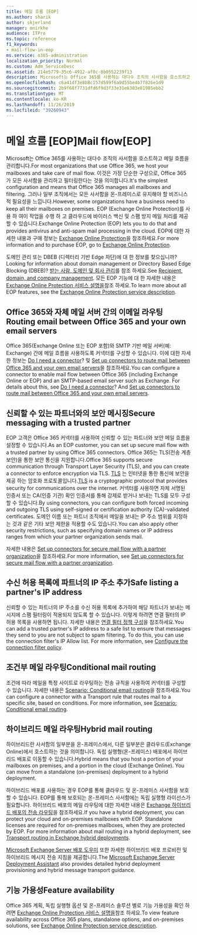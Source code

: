 ```yaml
---
title: 메일 흐름 [EOP]
ms.author: sharik
author: skjerland
manager: mnirkhe
audience: ITPro
ms.topic: reference
f1_keywords:
- mail-flow-in-eop
ms.service: o365-administration
localization_priority: Normal
ms.custom: Adm_ServiceDesc
ms.assetid: 214e5779-35c6-4912-af0c-8b0552239f13
description: Microsoft는 Office 365를 사용하는 대다수 조직의 사서함을 호스트하고 메일 흐름을 관리합니다. 이것은 가장 단순한 구성으로, Office 365가 모든 사서함을 관리하고 필터링한다는 것을 의미합니다. 그러나 일부 조직에서는 모든 사서함을 온-프레미스로 유지해야 할 비즈니스적 필요성을 느낍니다. EOP (Exchange Online Protection)를 사용 하 여이 작업을 수행 하 고 클라우드에 바이러스 백신 및 스팸 방지 메일 처리를 제공할 수 있습니다.
ms.openlocfilehash: c6a41df3e8b8c157d599f6a9d55be4b7f826e1d9
ms.sourcegitcommit: 2b9f68f7731dfd6f9d3f33e31e6303e81985ebb2
ms.translationtype: MT
ms.contentlocale: ko-KR
ms.lasthandoff: 11/26/2019
ms.locfileid: "39260943"
---
```

# <a name="mail-floweop"></a><span data-ttu-id="bac19-106">메일 흐름 [EOP]</span><span class="sxs-lookup"><span data-stu-id="bac19-106">Mail flow[EOP]</span></span>

<span data-ttu-id="bac19-107">Microsoft는 Office 365를 사용하는 대다수 조직의 사서함을 호스트하고 메일 흐름을 관리합니다.</span><span class="sxs-lookup"><span data-stu-id="bac19-107">For most organizations that use Office 365, we host your mailboxes and take care of mail flow.</span></span> <span data-ttu-id="bac19-108">이것은 가장 단순한 구성으로, Office 365가 모든 사서함을 관리하고 필터링한다는 것을 의미합니다.</span><span class="sxs-lookup"><span data-stu-id="bac19-108">It's the simplest configuration and means that Office 365 manages all mailboxes and filtering.</span></span> <span data-ttu-id="bac19-109">그러나 일부 조직에서는 모든 사서함을 온-프레미스로 유지해야 할 비즈니스적 필요성을 느낍니다.</span><span class="sxs-lookup"><span data-stu-id="bac19-109">However, some organizations have a business need to keep all their mailboxes on premises.</span></span> <span data-ttu-id="bac19-110">EOP (Exchange Online Protection)를 사용 하 여이 작업을 수행 하 고 클라우드에 바이러스 백신 및 스팸 방지 메일 처리를 제공할 수 있습니다.</span><span class="sxs-lookup"><span data-stu-id="bac19-110">Exchange Online Protection (EOP) lets you to do that and provides antivirus and anti-spam mail processing in the cloud.</span></span> <span data-ttu-id="bac19-111">EOP에 대한 자세한 내용과 구매 정보는 [Exchange Online Protection](https://products.office.com/exchange/exchange-email-security-spam-protection)을 참조하세요.</span><span class="sxs-lookup"><span data-stu-id="bac19-111">For more information and to purchase EOP, go to [Exchange Online Protection](https://products.office.com/exchange/exchange-email-security-spam-protection).</span></span>
  
<span data-ttu-id="bac19-112">도메인 관리 또는 DBEB (디렉터리 기반 Edge 차단)에 대 한 정보를 찾으십니까?</span><span class="sxs-lookup"><span data-stu-id="bac19-112">Looking for information about domain management or Directory Based Edge Blocking (DBEB)?</span></span> <span data-ttu-id="bac19-113">[받는 사람, 도메인 및 회사 관리](recipient-domain-and-company-management.md)를 참조 하세요.</span><span class="sxs-lookup"><span data-stu-id="bac19-113">See [Recipient, domain, and company management](recipient-domain-and-company-management.md).</span></span> <span data-ttu-id="bac19-114">모든 EOP 기능에 대 한 자세한 내용은 [Exchange Online Protection 서비스 설명을](exchange-online-protection-service-description.md)참조 하세요.</span><span class="sxs-lookup"><span data-stu-id="bac19-114">To learn more about all EOP features, see the [Exchange Online Protection service description](exchange-online-protection-service-description.md).</span></span>
  
## <a name="routing-email-between-office-365-and-your-own-email-servers"></a><span data-ttu-id="bac19-115">Office 365와 자체 메일 서버 간의 이메일 라우팅</span><span class="sxs-lookup"><span data-stu-id="bac19-115">Routing email between Office 365 and your own email servers</span></span>

<span data-ttu-id="bac19-p104">Office 365(Exchange Online 또는 EOP 포함)와 SMTP 기반 메일 서버(예: Exchange) 간에 메일 흐름을 사용하도록 커넥터를 구성할 수 있습니다. 이에 대한 자세한 정보는 [Do I need a connector](https://docs.microsoft.com/exchange/mail-flow-best-practices/use-connectors-to-configure-mail-flow/do-i-need-to-create-a-connector)? 및 [Set up connectors to route mail between Office 365 and your own email servers](https://docs.microsoft.com/exchange/mail-flow-best-practices/use-connectors-to-configure-mail-flow/set-up-connectors-to-route-mail)을 참조하세요.</span><span class="sxs-lookup"><span data-stu-id="bac19-p104">You can configure a connector to enable mail flow between Office 365 (including Exchange Online or EOP) and an SMTP-based email server such as Exchange. For details about this, see [Do I need a connector](https://docs.microsoft.com/exchange/mail-flow-best-practices/use-connectors-to-configure-mail-flow/do-i-need-to-create-a-connector)? And [Set up connectors to route mail between Office 365 and your own email servers](https://docs.microsoft.com/exchange/mail-flow-best-practices/use-connectors-to-configure-mail-flow/set-up-connectors-to-route-mail).</span></span>
  
## <a name="secure-messaging-with-a-trusted-partner"></a><span data-ttu-id="bac19-119">신뢰할 수 있는 파트너와의 보안 메시징</span><span class="sxs-lookup"><span data-stu-id="bac19-119">Secure messaging with a trusted partner</span></span>

<span data-ttu-id="bac19-120">EOP 고객은 Office 365 커넥터를 사용하여 신뢰할 수 있는 파트너와 보안 메일 흐름을 설정할 수 있습니다.</span><span class="sxs-lookup"><span data-stu-id="bac19-120">As an EOP customer, you can set up secure mail flow with a trusted partner by using Office 365 connectors.</span></span> <span data-ttu-id="bac19-121">Office 365는 TLS(전송 계층 보안)을 통한 보안 통신을 지원합니다.</span><span class="sxs-lookup"><span data-stu-id="bac19-121">Office 365 supports secure communication through Transport Layer Security (TLS), and you can create a connector to enforce encryption via TLS.</span></span> <span data-ttu-id="bac19-122">[TLS](https://docs.microsoft.com/microsoft-365/compliance/exchange-online-uses-tls-to-secure-email-connections) 는 인터넷을 통한 통신에 보안을 제공 하는 암호화 프로토콜입니다.</span><span class="sxs-lookup"><span data-stu-id="bac19-122">[TLS](https://docs.microsoft.com/microsoft-365/compliance/exchange-online-uses-tls-to-secure-email-connections) is a cryptographic protocol that provides security for communications over the internet.</span></span> <span data-ttu-id="bac19-123">커넥터를 사용하면 자체 서명된 인증서 또는 CA(인증 기관) 확인 인증서를 통해 강제로 받거나 보내는 TLS를 모두 구성할 수 있습니다.</span><span class="sxs-lookup"><span data-stu-id="bac19-123">By using connectors, you can configure both forced incoming and outgoing TLS using self-signed or certification authority (CA)-validated certificates.</span></span> <span data-ttu-id="bac19-124">도메인 이름 또는 파트너 조직에서 메일을 보내는 IP 주소 범위를 지정하는 것과 같은 기타 보안 제한을 적용할 수도 있습니다.</span><span class="sxs-lookup"><span data-stu-id="bac19-124">You can also apply other security restrictions, such as specifying domain names or IP address ranges from which your partner organization sends mail.</span></span> 
  
<span data-ttu-id="bac19-125">자세한 내용은 [Set up connectors for secure mail flow with a partner organization](https://docs.microsoft.com/exchange/mail-flow-best-practices/use-connectors-to-configure-mail-flow/set-up-connectors-for-secure-mail-flow-with-a-partner)을 참조하세요.</span><span class="sxs-lookup"><span data-stu-id="bac19-125">For more information, see [Set up connectors for secure mail flow with a partner organization](https://docs.microsoft.com/exchange/mail-flow-best-practices/use-connectors-to-configure-mail-flow/set-up-connectors-for-secure-mail-flow-with-a-partner).</span></span>
  
## <a name="safe-listing-a-partners-ip-address"></a><span data-ttu-id="bac19-126">수신 허용 목록에 파트너의 IP 주소 추가</span><span class="sxs-lookup"><span data-stu-id="bac19-126">Safe listing a partner's IP address</span></span>

<span data-ttu-id="bac19-p106">신뢰할 수 있는 파트너의 IP 주소를 수신 허용 목록에 추가하여 해당 파트너가 보내는 메시지에 스팸 필터링이 적용되지 않도록 할 수 있습니다. 이렇게 하려면 연결 필터의 IP 허용 목록을 사용하면 됩니다. 자세한 내용은 [연결 필터 정책 구성](https://go.microsoft.com/fwlink/p/?LinkID=287108)을 참조하세요.</span><span class="sxs-lookup"><span data-stu-id="bac19-p106">You can add a trusted partner's IP address to a safe list to ensure that messages they send to you are not subject to spam filtering. To do this, you can use the connection filter's IP Allow list. For more information, see [Configure the connection filter policy](https://go.microsoft.com/fwlink/p/?LinkID=287108).</span></span>
  
## <a name="conditional-mail-routing"></a><span data-ttu-id="bac19-130">조건부 메일 라우팅</span><span class="sxs-lookup"><span data-stu-id="bac19-130">Conditional mail routing</span></span>

<span data-ttu-id="bac19-p107">조건에 따라 메일을 특정 사이트로 라우팅하는 전송 규칙을 사용하여 커넥터를 구성할 수 있습니다. 자세한 내용은 [Scenario: Conditional email routing](https://docs.microsoft.com/exchange/mail-flow-best-practices/use-connectors-to-configure-mail-flow/conditional-mail-routing)을 참조하세요.</span><span class="sxs-lookup"><span data-stu-id="bac19-p107">You can configure a connector with a Transport rule that routes mail to a specific site, based on conditions. For more information, see [Scenario: Conditional email routing](https://docs.microsoft.com/exchange/mail-flow-best-practices/use-connectors-to-configure-mail-flow/conditional-mail-routing).</span></span>
  
## <a name="hybrid-mail-routing"></a><span data-ttu-id="bac19-133">하이브리드 메일 라우팅</span><span class="sxs-lookup"><span data-stu-id="bac19-133">Hybrid mail routing</span></span>

<span data-ttu-id="bac19-p108">하이브리드란 사서함의 일부분을 온-프레미스에서, 다른 일부분은 클라우드(Exchange Online)에서 호스트하는 것을 의미합니다. 독립 실행형(온-프레미스) 배포에서 하이브리드 배포로 이동할 수 있습니다.</span><span class="sxs-lookup"><span data-stu-id="bac19-p108">Hybrid means that you host a portion of your mailboxes on premises, and a portion in the cloud (Exchange Online). You can move from a standalone (on-premises) deployment to a hybrid deployment.</span></span>
  
<span data-ttu-id="bac19-p109">하이브리드 배포를 사용하는 경우 EOP를 통해 클라우드 및 온-프레미스 사서함을 보호할 수 있습니다. EOP를 통해 보호되는 온-프레미스 사서함에는 독립 실행형 라이선스가 필요합니다. 하이브리드 배포의 메일 라우팅에 대한 자세한 내용은 [Exchange 하이브리드 배포의 전송 라우팅](https://go.microsoft.com/fwlink/p/?LinkId=271757)을 참조하세요.</span><span class="sxs-lookup"><span data-stu-id="bac19-p109">If you have a hybrid deployment, you can protect your cloud and on-premises mailboxes with EOP. Standalone licenses are required for on-premises mailboxes, when they are protected by EOP. For more information about mail routing in a hybrid deployment, see [Transport routing in Exchange hybrid deployments](https://go.microsoft.com/fwlink/p/?LinkId=271757).</span></span>
  
<span data-ttu-id="bac19-139">[Microsoft Exchange Server 배포 도우미](https://go.microsoft.com/fwlink/p/?LinkId=287036) 또한 자세한 하이브리드 배포 프로비전 및 하이브리드 메시지 전송 지침을 제공합니다.</span><span class="sxs-lookup"><span data-stu-id="bac19-139">The [Microsoft Exchange Server Deployment Assistant](https://go.microsoft.com/fwlink/p/?LinkId=287036) also provides detailed hybrid deployment provisioning and hybrid message transport guidance.</span></span> 
  
## <a name="feature-availability"></a><span data-ttu-id="bac19-140">기능 가용성</span><span class="sxs-lookup"><span data-stu-id="bac19-140">Feature availability</span></span>

<span data-ttu-id="bac19-141">Office 365 계획, 독립 실행형 옵션 및 온-프레미스 솔루션 별로 기능 가용성을 확인 하려면 [Exchange Online Protection 서비스 설명을](exchange-online-protection-service-description.md)참조 하세요.</span><span class="sxs-lookup"><span data-stu-id="bac19-141">To view feature availability across Office 365 plans, standalone options, and on-premises solutions, see [Exchange Online Protection service description](exchange-online-protection-service-description.md).</span></span>
